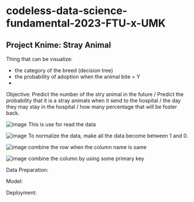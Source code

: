# codeless-data-science-fundamental-2023-FTU-x-UMK

## Project Knime: Stray Animal

Thing that can be visualize: 
- the category of the breed (decision tree)
- the probability of adoption when the animal bite = Y
- 

Objective: Predict the number of the stry animal in the future / Predict the probability that it is a stray animals when it send to the hospital / the day they may stay in the hospital / how many percentage that will be foster back. 

![image](https://github.com/AaronTeah/codeless-data-science-fundamental-2023-FTU-x-UMK/assets/69444412/7519e3ea-2880-46be-9f37-142419294e9a)
This is use for read the data

![image](https://github.com/AaronTeah/codeless-data-science-fundamental-2023-FTU-x-UMK/assets/69444412/78e750cc-9361-4c32-9a1f-befd25ff8adc)
To normalize the data, make all the data become between 1 and 0. 

![image](https://github.com/AaronTeah/codeless-data-science-fundamental-2023-FTU-x-UMK/assets/69444412/aa2f0266-d26d-4836-91d9-897e5569ef2d)
combine the row when the column name is same

![image](https://github.com/AaronTeah/codeless-data-science-fundamental-2023-FTU-x-UMK/assets/69444412/3addf2aa-a57a-4275-b801-3ffd034ef82c)
combine the column by using some primary key 


Data Preparation: 


Model: 


Deployment: 





